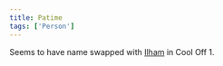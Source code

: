```yaml
---
title: Patime
tags: ['Person']
---
```

Seems to have name swapped with [Ilham](/_wiki/ilham.md) in Cool Off 1.
